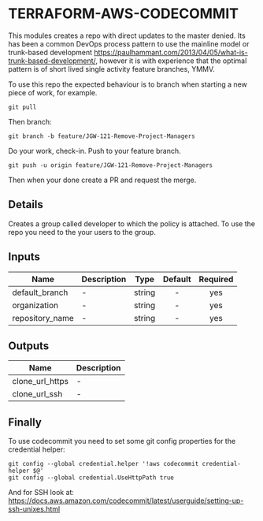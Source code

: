 # TERRAFORM-AWS-CODECOMMIT
This modules creates a repo with direct updates to the master denied. Its has been a common DevOps process pattern to use the mainline model or trunk-based development https://paulhammant.com/2013/04/05/what-is-trunk-based-development/, however it is with experience that the optimal pattern is of short lived single activity feature branches, YMMV.

To use this repo the expected behaviour is to branch when starting a new piece of work, for example.

` git pull `

Then branch:

` git branch -b feature/JGW-121-Remove-Project-Managers `

Do your work, check-in.
Push to your feature branch.

``` git push -u origin feature/JGW-121-Remove-Project-Managers ```

Then when your done create a PR and request the merge.

## Details

Creates a group called developer to which the policy is attached.
To use the repo you need to the your users to the group.

## Inputs

| Name | Description | Type | Default | Required |
|------|-------------|:----:|:-----:|:-----:|
| default\_branch | - | string | - | yes |
| organization | - | string | - | yes |
| repository\_name | - | string | - | yes |

## Outputs

| Name | Description |
|------|-------------|
| clone\_url\_https | - |
| clone\_url\_ssh | - |

## Finally
To use codecommit you need to set some git config properties for the credential helper:
```
git config --global credential.helper '!aws codecommit credential-helper $@'
git config --global credential.UseHttpPath true
```

And for SSH look at: https://docs.aws.amazon.com/codecommit/latest/userguide/setting-up-ssh-unixes.html